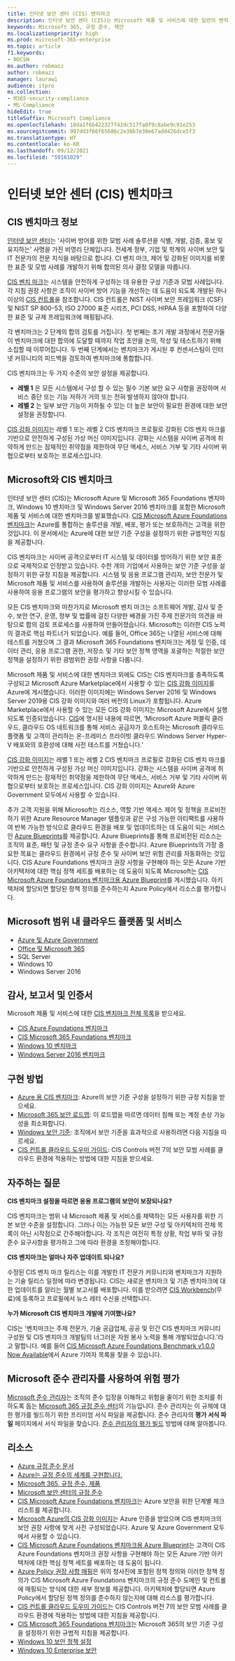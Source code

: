 ```yaml
---
title: 인터넷 보안 센터 (CIS) 벤치마크
description: 인터넷 보안 센터 (CIS)는 Microsoft 제품 및 서비스에 대한 일련의 벤치마크를 발표했습니다.
keywords: Microsoft 365, 규정 준수, 제안
ms.localizationpriority: high
ms.prod: microsoft-365-enterprise
ms.topic: article
f1.keywords:
- NOCSH
ms.author: robmazz
author: robmazz
manager: laurawi
audience: itpro
ms.collection:
- M365-security-compliance
- MS-Compliance
hideEdit: true
titleSuffix: Microsoft Compliance
ms.openlocfilehash: 18da1f6b422327f42dc517fa0f9c8abe9c91e253
ms.sourcegitcommit: 997dd3f66f65686c2e38b7e30e67add426dce5f3
ms.translationtype: HT
ms.contentlocale: ko-KR
ms.lasthandoff: 09/12/2021
ms.locfileid: "59161029"
---
```

# <a name="center-for-internet-security-cis-benchmarks"></a>인터넷 보안 센터 (CIS) 벤치마크

## <a name="about-cis-benchmarks"></a>CIS 벤치마크 정보

[인터넷 보안 센터](https://www.cisecurity.org/)는 '사이버 방어를 위한 모범 사례 솔루션을 식별, 개발, 검증, 홍보 및 유지하는' 사명을 가진 비영리 단체입니다. 전세계 정부, 기업 및 학계의 사이버 보안 및 IT 전문가의 전문 지식을 바탕으로 합니다. CI 벤치 마크, 제어 및 강화된 이미지를 비롯한 표준 및 모범 사례를 개발하기 위해 합의된 의사 결정 모델을 따릅니다.  
  
[CIS 벤치 마크](https://www.cisecurity.org/cis-benchmarks/)는 시스템을 안전하게 구성하는 데 유용한 구성 기준과 모범 사례입니다. 각 지침 권장 사항은 조직이 사이버 방어 기능을 개선하는 데 도움이 되도록 개발된 하나 이상의 [CIS 컨트롤](https://www.cisecurity.org/controls/)을 참조합니다. CIS 컨트롤은 NIST 사이버 보안 프레임워크 (CSF) 및 NIST SP 800-53, ISO 27000 표준 시리즈, PCI DSS, HIPAA 등을 포함하여 다양한 표준 및 규제 프레임워크에 매핑됩니다.  
  
각 벤치마크는 2 단계의 합의 검토를 거칩니다. 첫 번째는 초기 개발 과정에서 전문가들이 벤치마크에 대한 합의에 도달할 때까지 작업 초안을 논의, 작성 및 테스트하기 위해 소집할 때 이루어집니다. 두 번째 단계에서는 벤치마크가 게시된 후 컨센서스팀이 인터넷 커뮤니티의 피드백을 검토하여 벤치마크에 통합합니다.  
  
CIS 벤치마크는 두 가지 수준의 보안 설정을 제공합니다.

- **레벨 1** 은 모든 시스템에서 구성 할 수 있는 필수 기본 보안 요구 사항을 권장하며 서비스 중단 또는 기능 저하가 거의 또는 전혀 발생하지 않아야 합니다.
- **레벨 2** 는 일부 보안 기능이 저하될 수 있는 더 높은 보안이 필요한 환경에 대한 보안 설정을 권장합니다.

[CIS 강화 이미지](https://www.cisecurity.org/blog/cis-hardened-images-now-in-microsoft-azure-marketplace/)는 레벨 1 또는 레벨 2 CIS 벤치마크 프로필로 강화된 CIS 벤치 마크를 기반으로 안전하게 구성된 가상 머신 이미지입니다. 강화는 시스템을 사이버 공격에 취약하게 만드는 잠재적인 취약점을 제한하여 무단 액세스, 서비스 거부 및 기타 사이버 위협으로부터 보호하는 프로세스입니다.

## <a name="microsoft-and-the-cis-benchmarks"></a>Microsoft와 CIS 벤치마크

인터넷 보안 센터 (CIS)는 Microsoft Azure 및 Microsoft 365 Foundations 벤치마크, Windows 10 벤치마크 및 Windows Server 2016 벤치마크를 포함한 Microsoft 제품 및 서비스에 대한 벤치마크를 발표했습니다. [CIS Microsoft Azure Foundations 벤치마크](https://www.cisecurity.org/benchmark/azure/)는 Azure를 통합하는 솔루션을 개발, 배포, 평가 또는 보호하려는 고객을 위한 것입니다. 이 문서에서는 Azure에 대한 보안 기준 구성을 설정하기 위한 규범적인 지침을 제공합니다.
  
CIS 벤치마크는 사이버 공격으로부터 IT 시스템 및 데이터를 방어하기 위한 보안 표준으로 국제적으로 인정받고 있습니다. 수천 개의 기업에서 사용하는 보안 기준 구성을 설정하기 위한 규정 지침을 제공합니다. 시스템 및 응용 프로그램 관리자, 보안 전문가 및 Microsoft 제품 및 서비스를 사용하여 솔루션을 개발하는 사용자는 이러한 모범 사례를 사용하여 응용 프로그램의 보안을 평가하고 향상시킬 수 있습니다.  
  
모든 CIS 벤치마크와 마찬가지로 Microsoft 벤치 마크는 소프트웨어 개발, 감사 및 준수, 보안 연구, 운영, 정부 및 법률에 걸친 다양한 배경을 가진 주제 전문가의 의견을 바탕으로 합의 검토 프로세스를 사용하여 만들어졌습니다. Microsoft는 이러한 CIS 노력의 결과로 핵심 파트너가 되었습니다. 예를 들어, Office 365는 나열된 서비스에 대해 테스트를 거쳤으며 그 결과 Microsoft 365 Foundations 벤치마크는 계정 및 인증, 데이터 관리, 응용 프로그램 권한, 저장소 및 기타 보안 정책 영역을 포괄하는 적절한 보안 정책을 설정하기 위한 광범위한 권장 사항을 다룹니다.  
  
Microsoft 제품 및 서비스에 대한 벤치마크 외에도 CIS는 CIS 벤치마크를 충족하도록 구성되고 Microsoft Azure Marketplace에서 사용할 수 있는 [CIS 강화 이미지](https://www.cisecurity.org/cis-hardened-images/microsoft/)를 Azure에 게시했습니다. 이러한 이미지에는 Windows Server 2016 및 Windows Server 2019용 CIS 강화 이미지와 여러 버전의 Linux가 포함됩니다. Azure Marketplace에서 사용할 수 있는 모든 CIS 강화 이미지는 Microsoft Azure에서 실행되도록 인증되었습니다. [CIS](https://www.cisecurity.org/blog/cis-hardened-images-now-in-microsoft-azure-marketplace/)에 명시된 내용에 따르면, ‘Microsoft Azure 퍼블릭 클라우드, 클라우드 OS 네트워크를 통해 서비스 공급자가 호스트하는 Microsoft 클라우드 플랫폼 및 고객이 관리하는 온-프레미스 프라이빗 클라우드 Windows Server Hyper-V 배포와의 호환성에 대해 사전 테스트를 거쳤습니다.’

[CIS 강화 이미지](https://www.cisecurity.org/cis-hardened-images/)는 레벨 1 또는 레벨 2 CIS 벤치마크 프로필로 강화된 CIS 벤치 마크를 기반으로 안전하게 구성된 가상 머신 이미지입니다. 강화는 시스템을 사이버 공격에 취약하게 만드는 잠재적인 취약점을 제한하여 무단 액세스, 서비스 거부 및 기타 사이버 위협으로부터 보호하는 프로세스입니다. CIS 강화 이미지는 Azure와 Azure Government 모두에서 사용할 수 있습니다.

추가 고객 지원을 위해 Microsoft는 리소스, 역할 기반 액세스 제어 및 정책을 프로비전하기 위한 Azure Resource Manager 템플릿과 같은 구성 가능한 아티팩트를 사용하여 반복 가능한 방식으로 클라우드 환경을 배포 및 업데이트하는 데 도움이 되는 서비스인 [Azure Blueprints](https://azure.microsoft.com/services/blueprints/)를 제공합니다. Azure Blueprints를 통해 프로비전된 리소스는 조직의 표준, 패턴 및 규정 준수 요구 사항을 준수합니다. Azure Blueprints의 가장 중요한 목표는 클라우드 환경에서 규정 준수 및 사이버 보안 위험 관리를 자동화하는 것입니다. CIS Azure Foundations 벤치마크 권장 사항을 구현해야 하는 모든 Azure 기반 아키텍처에 대한 핵심 정책 세트를 배포하는 데 도움이 되도록 Microsoft는 [CIS Microsoft Azure Foundations 벤치마크용 Azure Blueprint](/azure/governance/blueprints/samples/cis-azure-1-3-0)를 게시했습니다. 아키텍처에 할당되면 할당된 정책 정의를 준수하는지 Azure Policy에서 리소스를 평가합니다.

## <a name="microsoft-in-scope-cloud-platforms--services"></a>Microsoft 범위 내 클라우드 플랫폼 및 서비스

- [Azure 및 Azure Government](https://aka.ms/AzureCompliance)
- [Office 및 Microsoft 365](https://aka.ms/o365-compliance-framework)
- SQL Server
- Windows 10
- Windows Server 2016

## <a name="audits-reports-and-certificates"></a>감사, 보고서 및 인증서

Microsoft 제품 및 서비스에 대한 [CIS 벤치마크 전체 목록](https://www.cisecurity.org/cis-benchmarks/)을 받으세요.

- [CIS Azure Foundations 벤치마크](https://www.cisecurity.org/benchmark/azure/)
- [CIS Microsoft 365 Foundations 벤치마크](https://www.cisecurity.org/benchmark/microsoft_office/)
- [Windows 10 벤치마크](https://www.cisecurity.org/benchmark/microsoft_windows_desktop/)
- [Windows Server 2016 벤치마크](https://www.cisecurity.org/benchmark/microsoft_windows_server/)

## <a name="how-to-implement"></a>구현 방법

- [Azure 용 CIS 벤치마크](https://azure.microsoft.com/mediahandler/files/resourcefiles/cis-microsoft-azure-foundations-security-benchmark/CIS_Microsoft_Azure_Foundations_Benchmark_v1.0.0.pdf): Azure의 보안 기준 구성을 설정하기 위한 규정 지침을 받으세요.  
- [Microsoft 365 보안 로드맵](/microsoft-365/security/office-365-security/security-roadmap): 이 로드맵을 따르면 데이터 침해 또는 계정 손상 가능성을 최소화합니다.
- [Windows 보안 기준](/windows/security/threat-protection/windows-security-baselines): 조직에서 보안 기준을 효과적으로 사용하려면 다음 지침을 따르세요.
- [CIS 컨트롤 클라우드 도우미 가이드](https://www.cisecurity.org/white-papers/cis-controls-cloud-companion-guide/): CIS Controls 버전 7의 보안 모범 사례를 클라우드 환경에 적용하는 방법에 대한 지침을 받으세요.

## <a name="frequently-asked-questions"></a>자주하는 질문

**CIS 벤치마크 설정을 따르면 응용 프로그램의 보안이 보장되나요?**

CIS 벤치마크는 범위 내 Microsoft 제품 및 서비스를 채택하는 모든 사용자를 위한 기본 보안 수준을 설정합니다. 그러나 이는 가능한 모든 보안 구성 및 아키텍처의 전체 목록이 아닌 시작점으로 간주해야합니다. 각 조직은 여전히 특정 상황, 작업 부하 및 규정 준수 요구사항을 평가하고 그에 따라 환경을 조정해야합니다.

**CIS 벤치마크는 얼마나 자주 업데이트 되나요?**

수정된 CIS 벤치 마크 릴리스는 이를 개발한 IT 전문가 커뮤니티와 벤치마크가 지원하는 기술 릴리스 일정에 따라 변경됩니다. CIS는 새로운 벤치마크 및 기존 벤치마크에 대한 업데이트를 알리는 월별 보고서를 배포합니다. 이를 받으려면 [CIS Workbench](https://workbench.cisecurity.org/)(무료)에 등록하고 프로필에서 뉴스 레터 수신을 선택합니다.

**누가 Microsoft CIS 벤치마크 개발에 기여했나요?**

CIS는 '벤치마크는 주제 전문가, 기술 공급업체, 공공 및 민간 CIS 벤치마크 커뮤니티 구성원 및 CIS 벤치마크 개발팀의 너그러운 자원 봉사 노력을 통해 개발되었습니다.'라고 말합니다. 예를 들어 [CIS Microsoft Azure Foundations Benchmark v1.0.0 Now Available](https://www.cisecurity.org/blog/cis-microsoft-azure-foundations-benchmark-v1-0-0-now-available/)에서 Azure 기여자 목록을 찾을 수 있습니다.

## <a name="use-microsoft-compliance-manager-to-assess-your-risk"></a>Microsoft 준수 관리자를 사용하여 위험 평가

[Microsoft 준수 관리자](/microsoft-365/compliance/compliance-manager)는 조직의 준수 입장을 이해하고 위험을 줄이기 위한 조치를 취하도록 돕는 [Microsoft 365 규정 준수 센터](/microsoft-365/compliance/microsoft-365-compliance-center)의 기능입니다. 준수 관리자는 이 규제에 대한 평가를 빌드하기 위한 프리미엄 서식 파일을 제공합니다. 준수 관리자의 **평가 서식 파일** 페이지에서 서식 파일을 찾습니다. [준수 관리자의 평가 빌드](/microsoft-365/compliance/compliance-manager-assessments) 방법에 대해 알아봅니다.

## <a name="resources"></a>리소스

- [Azure 규정 준수 문서](/azure/compliance/)
- [Azure는 규정 준수의 세계를 구현합니다.](https://azure.microsoft.com/resources/azure-enables-a-world-of-compliance/)
- [Microsoft 365, 규정 준수, 제품](/compliance/regulatory/offering-home)
- [Microsoft 보안 센터의 규정 준수](https://www.microsoft.com/trust-center/compliance/compliance-overview)
- [CIS Microsoft Azure Foundations 벤치마크](https://www.cisecurity.org/benchmark/azure/)는 Azure 보안을 위한 단계별 체크리스트를 제공합니다.
- [Microsoft Azure의 CIS 강화 이미지](https://www.cisecurity.org/cis-hardened-images/microsoft/)는 Azure 인증을 받았으며 CIS 벤치마크의 보안 권장 사항에 맞게 사전 구성되었습니다.  Azure 및 Azure Government 모두에서 사용할 수 있습니다.
- [CIS Microsoft Azure Foundations 벤치마크용 Azure Blueprint](/azure/governance/blueprints/samples/cis-azure-1-3-0)는 고객이 CIS Azure Foundations 벤치마크 권장 사항을 구현해야 하는 모든 Azure 기반 아키텍처에 대한 핵심 정책 세트를 배포하는 데 도움이 됩니다.
- [Azure Policy 권장 사항 매핑](/azure/governance/policy/samples/cis-azure-1-3-0)은 위의 청사진에 포함된 정책 정의와 이러한 정책 정의가 CIS Microsoft Azure Foundations 벤치마크의 규정 준수 도메인 및 컨트롤에 매핑되는 방식에 대한 세부 정보를 제공합니다. 아키텍처에 할당되면 Azure Policy에서 할당된 정책 정의를 준수하지 않는지에 대해 리소스를 평가합니다.
- [CIS 컨트롤 클라우드 도우미 가이드](https://www.cisecurity.org/white-papers/cis-controls-cloud-companion-guide/)는 CIS Controls 버전 7의 보안 모범 사례를 클라우드 환경에 적용하는 방법에 대한 지침을 제공합니다.
- [CIS Microsoft 365 Foundations 벤치마크](https://www.cisecurity.org/benchmark/microsoft_office/)는 Microsoft 365의 보안 기준 구성을 설정하기 위한 규범적 지침을 제공합니다.
- [Windows 10 보안 정책 설정](/windows/security/threat-protection/security-policy-settings/security-policy-settings)
- [Windows 10 Enterprise 보안](/windows/security/index)
